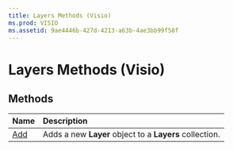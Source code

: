 ```yaml
---
title: Layers Methods (Visio)
ms.prod: VISIO
ms.assetid: 9ae4446b-427d-4213-a63b-4ae3bb99f58f
---
```



# Layers Methods (Visio)

## Methods



|**Name**|**Description**|
|:-----|:-----|
|[Add](layers-add-method-visio.md)|Adds a new  **Layer** object to a **Layers** collection.|

